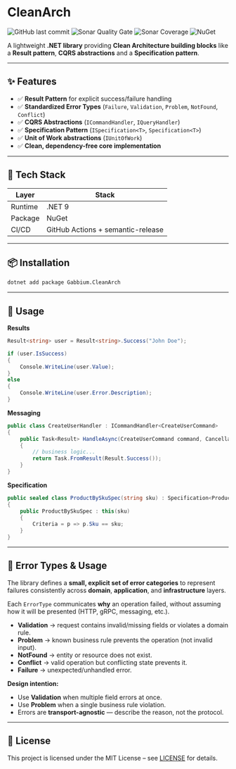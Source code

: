 # CleanArch

![GitHub last commit](https://img.shields.io/github/last-commit/gabbium/dotnet-cleanarch)
![Sonar Quality Gate](https://img.shields.io/sonar/quality_gate/gabbium_dotnet-cleanarch?server=https%3A%2F%2Fsonarcloud.io)
![Sonar Coverage](https://img.shields.io/sonar/coverage/gabbium_dotnet-cleanarch?server=https%3A%2F%2Fsonarcloud.io)
![NuGet](https://img.shields.io/nuget/v/Gabbium.CleanArch)

A lightweight **.NET library** providing **Clean Architecture building blocks** like a **Result pattern**, **CQRS abstractions** and a **Specification pattern**.

---

## ✨ Features

-   ✅ **Result Pattern** for explicit success/failure handling
-   ✅ **Standardized Error Types** (`Failure`, `Validation`, `Problem`, `NotFound`, `Conflict`)
-   ✅ **CQRS Abstractions** (`ICommandHandler`, `IQueryHandler`)
-   ✅ **Specification Pattern** (`ISpecification<T>`, `Specification<T>`)
-   ✅ **Unit of Work abstractions** (`IUnitOfWork`)
-   ✅ **Clean, dependency-free core implementation**

---

## 🧱 Tech Stack

| Layer   | Stack                             |
| ------- | --------------------------------- |
| Runtime | .NET 9                            |
| Package | NuGet                             |
| CI/CD   | GitHub Actions + semantic-release |

---

## 📦 Installation

```bash
dotnet add package Gabbium.CleanArch
```

---

## 🚀 Usage

**Results**

```csharp
Result<string> user = Result<string>.Success("John Doe");

if (user.IsSuccess)
{
    Console.WriteLine(user.Value);
}
else
{
    Console.WriteLine(user.Error.Description);
}
```

**Messaging**

```csharp
public class CreateUserHandler : ICommandHandler<CreateUserCommand>
{
    public Task<Result> HandleAsync(CreateUserCommand command, CancellationToken ct)
    {
        // business logic...
        return Task.FromResult(Result.Success());
    }
}
```

**Specification**

```csharp
public sealed class ProductBySkuSpec(string sku) : Specification<Product>
{
    public ProductBySkuSpec : this(sku)
    {
        Criteria = p => p.Sku == sku;
    }
}
```

---

## 🧱 Error Types & Usage

The library defines a **small, explicit set of error categories** to represent failures consistently across **domain**, **application**, and **infrastructure** layers.

Each `ErrorType` communicates **why** an operation failed, without assuming how it will be presented (HTTP, gRPC, messaging, etc.).

-   **Validation** → request contains invalid/missing fields or violates a domain rule.
-   **Problem** → known business rule prevents the operation (not invalid input).
-   **NotFound** → entity or resource does not exist.
-   **Conflict** → valid operation but conflicting state prevents it.
-   **Failure** → unexpected/unhandled error.

**Design intention:**

-   Use **Validation** when multiple field errors at once.
-   Use **Problem** when a single business rule violation.
-   Errors are **transport-agnostic** — describe the reason, not the protocol.

---

## 🪪 License

This project is licensed under the MIT License – see [LICENSE](LICENSE) for details.
